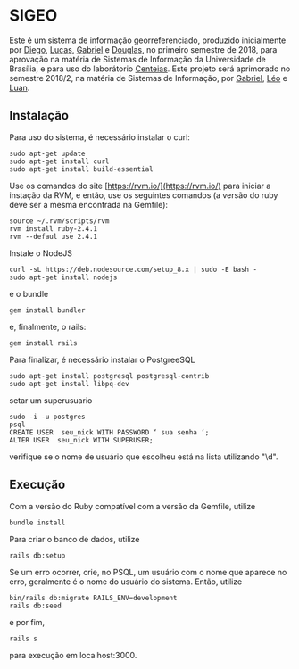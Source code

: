 # SIGEO
Este é um sistema de informação georreferenciado, produzido inicialmente por [Diego](https://github.com/dieg0D/Si-Geo), [Lucas](https://github.com/ribas858), [Gabriel](https://github.com/gsmartins96) e [Douglas](https://github.com/Douglasbraga94), no primeiro semestre de 2018, para aprovação na matéria de Sistemas de Informação da Universidade de Brasília, e para uso do laborátorio [Centeias](https://fs.unb.br/centeias). Este projeto será aprimorado no semestre 2018/2, na matéria de Sistemas de Informação, por [Gabriel](https://github.com/gabrielevi10), [Léo](https://github.com/leooleo) e [Luan](https://github.com/LPignata).

## Instalação
Para uso do sistema, é necessário instalar o curl:
```
sudo apt-get update
sudo apt-get install curl
sudo apt-get install build-essential
```
Use os comandos do site [https://rvm.io/](https://rvm.io/) para iniciar a instação da RVM, e então, use os seguintes comandos (a versão do ruby deve ser a mesma encontrada na Gemfile):
```
source ~/.rvm/scripts/rvm
rvm install ruby-2.4.1
rvm --defaul use 2.4.1
```
Instale o NodeJS
```
curl -sL https://deb.nodesource.com/setup_8.x | sudo -E bash -
sudo apt-get install nodejs
```
e o bundle
```
gem install bundler
```
e, finalmente, o rails:
```
gem install rails
```
Para finalizar, é necessário instalar o PostgreeSQL
```
sudo apt-get install postgresql postgresql-contrib
sudo apt-get install libpq-dev
```
setar um superusuario
```
sudo -i -u postgres
psql
CREATE USER ​ seu_nick​ WITH PASSWORD ‘​ sua senha​ ‘;
ALTER USER ​ seu_nick WITH SUPERUSER;
```
verifique se o nome de usuário que escolheu está na lista utilizando "\d".

## Execução
Com a versão do Ruby compatível com a versão da Gemfile, utilize
```
bundle install
```
Para criar o banco de dados, utilize
```
rails db:setup
```
Se um erro ocorrer, crie, no PSQL, um usuário com o nome que aparece no erro, geralmente é o nome do usuário do sistema.
Então, utilize
```
bin/rails db:migrate RAILS_ENV=development
rails db:seed
```
e por fim,
```
rails s
```
para execução em localhost:3000.